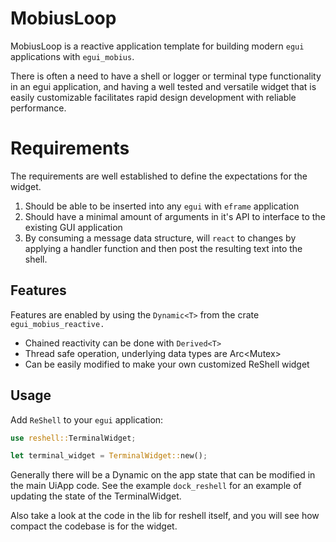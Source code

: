 # MobiusLoop

MobiusLoop is a reactive application template for building modern `egui` applications with `egui_mobius`. 

There is often a need to have a shell or logger or terminal type functionality in an egui application, and having a well tested and versatile widget that is easily customizable facilitates rapid design development with reliable performance. 

# Requirements 
The requirements are well established to define the expectations 
for the widget. 

1. Should be able to be inserted into any `egui` with `eframe` application 
2. Should have a minimal amount of arguments in it's API to interface to the existing GUI application 
3. By consuming a message data structure, will `react` to changes by applying a handler function and then post the resulting text into the shell.  

## Features

Features are enabled by using the `Dynamic<T>` from the crate `egui_mobius_reactive.`

- Chained reactivity can be done with `Derived<T>`
- Thread safe operation, underlying data types are Arc<Mutex<T>>
- Can be easily modified to make your own customized ReShell widget 

## Usage
Add `ReShell` to your `egui` application:
```rust
use reshell::TerminalWidget;

let terminal_widget = TerminalWidget::new();
```
Generally there will be a Dynamic<T> on the app state that can be modified in the main UiApp code. 
See the example `dock_reshell` for an example of updating the state of the TerminalWidget. 

Also take a look at the code in the lib for reshell itself, and you will see how compact the 
codebase is for the widget. 
